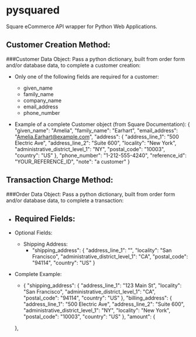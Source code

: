 # pysquared
Square eCommerce API wrapper for Python Web Applications.

## Customer Creation Method:
###Customer Data Object:
Pass a python dictionary, built from order form and/or database data, to complete a customer creation:

- Only one of the following fields are required for a customer:
    - given_name
    - family_name
    - company_name
    - email_address
    - phone_number

- Example of a complete Customer object (from Square Documentation):
{
  "given_name": "Amelia",
  "family_name": "Earhart",
  "email_address": "Amelia.Earhart@example.com",
  "address": {
    "address_line_1": "500 Electric Ave",
    "address_line_2": "Suite 600",
    "locality": "New York",
    "administrative_district_level_1": "NY",
    "postal_code": "10003",
    "country": "US"
  },
  "phone_number": "1-212-555-4240",
  "reference_id": "YOUR_REFERENCE_ID",
  "note": "a customer"
}

## Transaction Charge Method:
###Order Data Object:
Pass a python dictionary, built from order form and/or database data, to complete a transaction:

- Required Fields:
    - 

- Optional Fields:
    - Shipping Address:
        - "shipping_address": {
        "address_line_1": "",
        "locality": "San Francisco",
        "administrative_district_level_1": "CA",
        "postal_code": "94114",
        "country": "US"
        }
- Complete Example:
    - { "shipping_address": {
        "address_line_1": "123 Main St",
        "locality": "San Francisco",
        "administrative_district_level_1": "CA",
        "postal_code": "94114",
        "country": "US"
    },
    "billing_address": {
        "address_line_1": "500 Electric Ave",
        "address_line_2": "Suite 600",
        "administrative_district_level_1": "NY",
        "locality": "New York",
        "postal_code": "10003",
        "country": "US"
    },
    "amount": {

    },